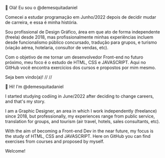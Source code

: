    <html lang="Pt-BR">

👋 Olá! Eu sou o @demesquitadaniel

   Comecei a estudar programação em Junho/2022 depois de decidir mudar de carreira, e essa é minha história.
   
   Sou profissional de Design Gráfico, área em que ato de forma independente (freela) desde 2018, mas
profissionalmente minhas experiências incluem desde funcionalismo público concursado, tradução para grupos,
e turismo (viação aérea, hotelaria, consultor de vendas, etc).
  
   Com o objetivo de me tornar um desenvolvedor Front-end no futuro próximo, meu foco é o estudo de HTML,
CSS e JAVASCRIPT. Aqui no GitHub você encontra exercícios dos cursos e propostos por mim mesmo.
  
  Seja bem vindo(a)!
//
//
   <html lang="En">
   
   👋 Hi! I'm @demesquitadaniel

   I started studying codiing in June/2022 after deciding to change careers, and that's my story.
   
   I am a Graphic Designer, an area in which I work independently (freelance) since 2018, but
professionally, my experiences range from public service, translation for groups, and tourism (air
travel, hotels, sales consultants, etc).
  
   With the aim of becoming a Front-end Dev in the near future, my focus is the study of HTML,
CSS and JAVASCRIPT. Here on GitHub you can find exercises from courses and proposed by myself.
  
  Welcome!
